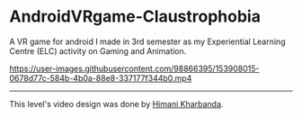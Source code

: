 # AndroidVRgame-Claustrophobia
A VR game for android I made in 3rd semester as my Experiential Learning Centre (ELC) activity on Gaming and Animation.  

https://user-images.githubusercontent.com/98866395/153908015-0678d77c-584b-4b0a-88e8-337177f344b0.mp4

---

This level's video design was done by [Himani Kharbanda](https://github.com/kharbandahimani).


